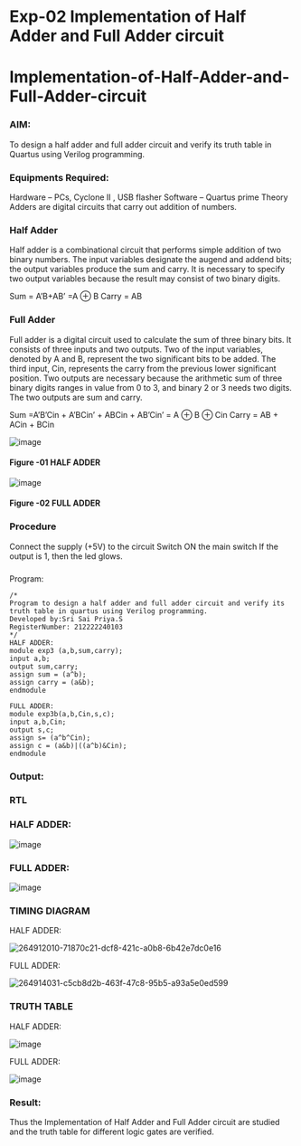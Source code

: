 # Exp-02 Implementation of Half Adder and Full Adder circuit

# Implementation-of-Half-Adder-and-Full-Adder-circuit
### AIM:
To design a half adder and full adder circuit and verify its truth table in Quartus using Verilog programming.

### Equipments Required:
Hardware – PCs, Cyclone II , USB flasher
Software – Quartus prime
Theory
Adders are digital circuits that carry out addition of numbers.

### Half Adder
Half adder is a combinational circuit that performs simple addition of two binary numbers. The input variables designate the augend and addend bits; the output variables produce the sum and carry. It is necessary to specify two output variables because the result may consist of two binary digits.

Sum = A’B+AB’ =A ⊕ B Carry = AB

### Full Adder
Full adder is a digital circuit used to calculate the sum of three binary bits. It consists of three inputs and two outputs. Two of the input variables, denoted by A and B, represent the two significant bits to be added. The third input, Cin, represents the carry from the previous lower significant position. Two outputs are necessary because the arithmetic sum of three binary digits ranges in value from 0 to 3, and binary 2 or 3 needs two digits. The two outputs are sum and carry.

Sum =A’B’Cin + A’BCin’ + ABCin + AB’Cin’ = A ⊕ B ⊕ Cin Carry = AB + ACin + BCin

 ![image](https://user-images.githubusercontent.com/36288975/163552156-a13e5a56-c638-4110-97d9-8896907c8d25.png)

#### Figure -01 HALF ADDER 


![image](https://user-images.githubusercontent.com/36288975/163552057-b3547877-6d07-45b4-b7e0-bcfebfad9e1d.png)

#### Figure -02 FULL ADDER 

### Procedure

Connect the supply (+5V) to the circuit
Switch ON the main switch
If the output is 1, then the led glows.
### 
Program:
```
/*
Program to design a half adder and full adder circuit and verify its truth table in quartus using Verilog programming.
Developed by:Sri Sai Priya.S 
RegisterNumber: 212222240103 
*/
HALF ADDER:
module exp3 (a,b,sum,carry);
input a,b;
output sum,carry;
assign sum = (a^b);
assign carry = (a&b);
endmodule

FULL ADDER:
module exp3b(a,b,Cin,s,c);
input a,b,Cin;
output s,c;
assign s= (a^b^Cin);
assign c = (a&b)|((a^b)&Cin);
endmodule
```

### Output:
### RTL
### HALF ADDER:

![image](https://github.com/SriSaiPriyaSenthilvel/Exp-02-Implementation-of-Half-Adder-and-Full-Adder-circuit/assets/119475702/285c870a-a369-4f6e-9e51-ef0d1692de9b)

### FULL ADDER:

![image](https://github.com/SriSaiPriyaSenthilvel/Exp-02-Implementation-of-Half-Adder-and-Full-Adder-circuit/assets/119475702/b889054b-1959-4375-901f-ec8a39bd6e81)

### TIMING DIAGRAM
HALF ADDER:

![264912010-71870c21-dcf8-421c-a0b8-6b42e7dc0e16](https://github.com/SriSaiPriyaSenthilvel/Exp-02-Implementation-of-Half-Adder-and-Full-Adder-circuit/assets/119475702/01537a6a-b0f1-44b1-9ae1-1b6ec0fb802d)

FULL ADDER:

![264914031-c5cb8d2b-463f-47c8-95b5-a93a5e0ed599](https://github.com/SriSaiPriyaSenthilvel/Exp-02-Implementation-of-Half-Adder-and-Full-Adder-circuit/assets/119475702/f4fc65f2-6d87-4879-bdd5-67663e491be3)

### TRUTH TABLE 
HALF ADDER:

![image](https://github.com/SriSaiPriyaSenthilvel/Exp-02-Implementation-of-Half-Adder-and-Full-Adder-circuit/assets/119475702/371a8bbd-c0ec-41d2-b886-1bfc39c55ea4)

FULL ADDER:

![image](https://github.com/SriSaiPriyaSenthilvel/Exp-02-Implementation-of-Half-Adder-and-Full-Adder-circuit/assets/119475702/d668f73e-c15d-4016-9942-848832d3b74d)

### Result:
Thus the Implementation of Half Adder and Full Adder circuit are studied and the truth table for different logic gates are verified.
